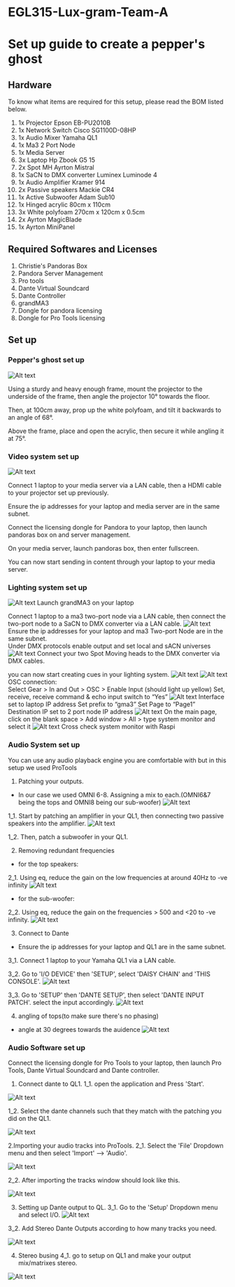 # EGL315-Lux-gram-Team-A

# Set up guide to create a pepper's ghost

## Hardware

To know what items are required for this setup, please read the BOM listed below.

1. 1x Projector Epson EB-PU2010B
2. 1x Network Switch Cisco SG1100D-08HP
3. 1x Audio Mixer Yamaha QL1
4. 1x Ma3 2 Port Node
5. 1x Media Server
6. 3x Laptop Hp Zbook G5 15
7. 2x Spot MH Ayrton Mistral
8. 1x SaCN to DMX converter Luminex Luminode 4
9. 1x Audio Amplifier Kramer 914
10. 2x Passive speakers Mackie CR4
11. 1x Active Subwoofer Adam Sub10 
12. 1x Hinged acrylic 80cm x 110cm  
13. 3x White polyfoam 270cm x 120cm x 0.5cm
14. 2x Ayrton MagicBlade
15. 1x Ayrton MiniPanel

## Required Softwares and Licenses

1. Christie's Pandoras Box
2. Pandora Server Management
3. Pro tools
4. Dante Virtual Soundcard
5. Dante Controller
6. grandMA3
7. Dongle for pandora licensing
8. Dongle for Pro Tools licensing

## Set up

### **Pepper's ghost set up**
![Alt text](imgs/setup_front2.jpg)

Using a sturdy and heavy enough frame, mount the projector to the underside of the frame, then angle the projector 10° towards the floor.

Then, at 100cm away, prop up the white polyfoam, and tilt it backwards to an angle of 68°.

Above the frame, place and open the acrylic, then secure it while angling it at 75°.

### **Video system set up**

![Alt text](imgs/pandora.jpg)

Connect 1 laptop to your media server via a LAN cable, then a HDMI cable to your projector set up previously.

Ensure the ip addresses for your laptop and media server are in the same subnet.

Connect the licensing dongle for Pandora to your laptop, then launch pandoras box on and server management.

On your media server, launch pandoras box, then enter fullscreen.

You can now start sending in content through your laptop to your media server.

### **Lighting system set up**

![Alt text](imgs/LightinUp%20Setup.jpg)
Launch grandMA3 on your laptop

Connect 1 laptop to a ma3 two-port node via a LAN cable, then connect the two-port node to a SaCN to DMX converter via a LAN cable.
![Alt text](<imgs/MA3 Network.jpg>)
Ensure the ip addresses for your laptop and ma3 Two-port Node are in the same subnet.\
Under DMX  protocols enable output and set local and sACN universes
![Alt text](<imgs/MA3 sACN.jpg>)
Connect your two Spot Moving heads to the DMX converter via DMX cables.

you can now start creating cues in your lighting system.
![Alt text](imgs/LightingFixtures.jpg)
![Alt text](imgs/LightingCue.jpg)
OSC connection:\
	Select Gear > In and Out > OSC > Enable Input (should light up yellow)
    Set, receive, receive command & echo input switch to “Yes”
![Alt text](imgs/MA3OSC.PNG)
    Interface set to laptop IP address
    Set prefix to “gma3”
    Set Page to “Page1”
    Destination IP set to 2 port node IP address
 ![Alt text](imgs/ChooseSystemMonitor.PNG)
	On the main page, click on the blank space > Add window > All > type system monitor and select it
 ![Alt text](imgs/SystemMonitor.PNG)
	Cross check system monitor with Raspi


### **Audio System set up**
You can use any audio playback engine you are comfortable with but in this setup we used ProTools

1. Patching your outputs. 
- In our case we used OMNI 6-8. Assigning a mix to each.(OMNI6&7 being the tops and OMNI8 being our sub-woofer)
![Alt text](imgs/speakeroutputpatch.jpeg)

1_1. Start by patching an amplifier in your QL1, then connecting two passive speakers into the amplifier.
![Alt text](imgs/audio/amp.jpg)

1_2. Then, patch a subwoofer in your QL1.

2. Removing redundant frequencies
- for the top speakers:

2_1. Using eq, reduce the gain on the low frequencies at around 40Hz to -ve infinity
![Alt text](imgs/speakereq.jpeg)

- for the sub-woofer:

2_2. Using eq, reduce the gain on the frequencies > 500 and <20 to -ve infinity.
![Alt text](imgs/subwoofereq.jpeg)


3. Connect to Dante
- Ensure the ip addresses for your laptop and QL1 are in the same subnet.

3_1. Connect 1 laptop to your Yamaha QL1 via a LAN cable.

3_2. Go to 'I/O DEVICE' then 'SETUP', select 'DAISY CHAIN' and 'THIS CONSOLE'.
![Alt text](imgs/dantesetup.jpeg)

3_3. Go to 'SETUP' then 'DANTE SETUP', then select 'DANTE INPUT PATCH'. select the input accordingly.
![Alt text](imgs/danteinputpatch.jpeg)

4. angling of tops(to make sure there's no phasing)
- angle at 30 degrees towards the auidence
![Alt text](imgs/setup_side.jpg)

### **Audio Software set up**
Connect the licensing dongle for Pro Tools to your laptop, then launch Pro Tools, Dante Virtual Soundcard and Dante controller.

1. Connect dante to QL1.
1_1. open the application and Press 'Start'.

![Alt text](imgs/audio/DVSstart.jpg)

1_2. Select the dante channels such that they match with the patching you did on the QL1.

![Alt text](imgs/audio/danteController.png)

2.Importing your audio tracks into ProTools.
2_1. Select the 'File' Dropdown menu and then select 'Import' --> 'Audio'.

![Alt text](imgs/audio/protools_import_audio.jpg)

2_2. After importing the tracks window should look like this.

![Alt text](imgs/Audio/audioSoftSetup1.jpg)

3. Setting up Dante output to QL.
3_1. Go to the 'Setup' Dropdown menu and select I/O.
![Alt text](imgs/audio/IOdropdownmenu.png)

3_2. Add Stereo Dante Outputs according to how many tracks you need.

![Alt text](imgs/audio/IOsetup.png) 

4. Stereo busing
4_1. go to setup on QL1 and make your output mix/matrixes stereo.

![Alt text](imgs/bussetup.jpeg)
